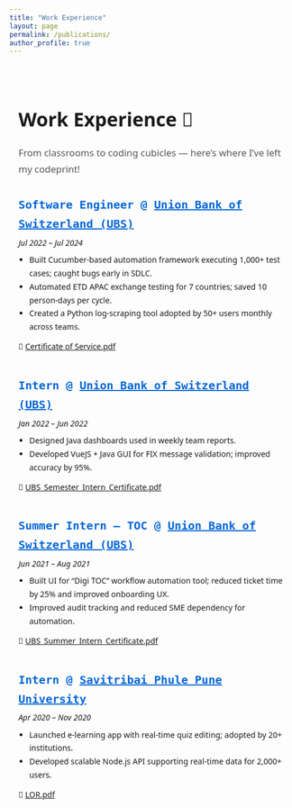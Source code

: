 ```yaml
---
title: "Work Experience"
layout: page
permalink: /publications/
author_profile: true
---
```


<div style="max-width: 900px; margin: auto; padding: 1.5rem 1rem; font-family: system-ui, sans-serif; line-height: 1.7;">

  <h1 style="font-size: 2.1rem; font-weight: 700; margin-bottom: 0.5rem;">Work Experience 💼</h1>
  <p style="font-size: 1.05rem; color: #555; margin-bottom: 2rem;">
    From classrooms to coding cubicles — here’s where I’ve left my codeprint!
  </p>

  <!-- UBS - SDE -->
  <div style="margin-bottom: 2.5rem;">
    <h2 style="font-family: monospace; font-size: 1.25rem; font-weight: 600; color: #0366d6; margin-bottom: 0.3rem;">
      Software Engineer @ <a href="https://www.ubs.com/global/en.html" target="_blank" style="color: #0366d6;">Union Bank of Switzerland (UBS)</a>
    </h2>
    <p style="margin: 0 0 0.4rem;"><em>Jul 2022 – Jul 2024</em></p>
    <ul style="margin: 0 0 0.7rem; padding-left: 1.2rem;">
      <li>Built Cucumber-based automation framework executing 1,000+ test cases; caught bugs early in SDLC.</li>
      <li>Automated ETD APAC exchange testing for 7 countries; saved 10 person-days per cycle.</li>
      <li>Created a Python log-scraping tool adopted by 50+ users monthly across teams.</li>
    </ul>
    <p style="margin: 0.2rem 0 0;">
      📄 <a href="/images/Certificate of Service.pdf" target="_blank">Certificate of Service.pdf</a>
    </p>
  </div>

  <!-- UBS - Intern -->
  <div style="margin-bottom: 2.5rem;">
    <h2 style="font-family: monospace; font-size: 1.25rem; font-weight: 600; color: #0366d6; margin-bottom: 0.3rem;">
      Intern @ <a href="https://www.ubs.com/global/en.html" target="_blank" style="color: #0366d6;">Union Bank of Switzerland (UBS)</a>
    </h2>
    <p style="margin: 0 0 0.4rem;"><em>Jan 2022 – Jun 2022</em></p>
    <ul style="margin: 0 0 0.7rem; padding-left: 1.2rem;">
      <li>Designed Java dashboards used in weekly team reports.</li>
      <li>Developed VueJS + Java GUI for FIX message validation; improved accuracy by 95%.</li>
    </ul>
    <p style="margin: 0.2rem 0 0;">
      📄 <a href="/images/UBS_Semester_Intern_Certificate.pdf" target="_blank">UBS_Semester_Intern_Certificate.pdf</a>
    </p>
  </div>

  <!-- UBS - Summer Intern -->
  <div style="margin-bottom: 2.5rem;">
    <h2 style="font-family: monospace; font-size: 1.25rem; font-weight: 600; color: #0366d6; margin-bottom: 0.3rem;">
      Summer Intern – TOC @ <a href="https://www.ubs.com/global/en.html" target="_blank" style="color: #0366d6;">Union Bank of Switzerland (UBS)</a>
    </h2>
    <p style="margin: 0 0 0.4rem;"><em>Jun 2021 – Aug 2021</em></p>
    <ul style="margin: 0 0 0.7rem; padding-left: 1.2rem;">
      <li>Built UI for “Digi TOC” workflow automation tool; reduced ticket time by 25% and improved onboarding UX.</li>
      <li>Improved audit tracking and reduced SME dependency for automation.</li>
    </ul>
    <p style="margin: 0.2rem 0 0;">
      📄 <a href="/images/UBS_Summer_Intern_Certificate.pdf" target="_blank">UBS_Summer_Intern_Certificate.pdf</a>
    </p>
  </div>

  <!-- SPPU -->
  <div>
    <h2 style="font-family: monospace; font-size: 1.25rem; font-weight: 600; color: #0366d6; margin-bottom: 0.3rem;">
      Intern @ <a href="http://www.unipune.ac.in/" target="_blank" style="color: #0366d6;">Savitribai Phule Pune University</a>
    </h2>
    <p style="margin: 0 0 0.4rem;"><em>Apr 2020 – Nov 2020</em></p>
    <ul style="margin: 0 0 0.7rem; padding-left: 1.2rem;">
      <li>Launched e-learning app with real-time quiz editing; adopted by 20+ institutions.</li>
      <li>Developed scalable Node.js API supporting real-time data for 2,000+ users.</li>
    </ul>
    <p style="margin: 0.2rem 0 0;">
      📄 <a href="/images/LOR.pdf" target="_blank">LOR.pdf</a>
    </p>
  </div>

</div>
